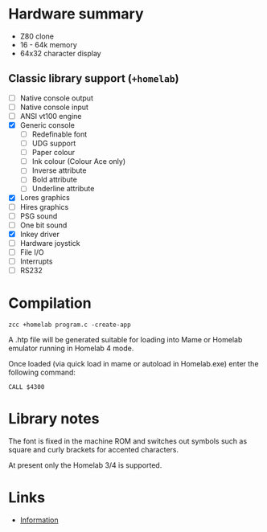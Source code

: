 # Hardware summary

* Z80 clone
* 16 - 64k memory
* 64x32 character display

## Classic library support (`+homelab`)

* [ ] Native console output
* [ ] Native console input
* [ ] ANSI vt100 engine
* [x] Generic console
    * [ ] Redefinable font 
    * [ ] UDG support
    * [ ] Paper colour
    * [ ] Ink colour (Colour Ace only)
    * [ ] Inverse attribute
    * [ ] Bold attribute
    * [ ] Underline attribute
* [x] Lores graphics
* [ ] Hires graphics
* [ ] PSG sound
* [ ] One bit sound
* [x] Inkey driver
* [ ] Hardware joystick
* [ ] File I/O
* [ ] Interrupts
* [ ] RS232

# Compilation

    zcc +homelab program.c -create-app

A .htp file will be generated suitable for loading into Mame or Homelab emulator running in Homelab 4 mode.

Once loaded (via quick load in mame or autoload in Homelab.exe) enter the following command:

    CALL $4300

# Library notes

The font is fixed in the machine ROM and switches out symbols such as square and curly brackets for accented characters.

At present only the Homelab 3/4 is supported.

# Links

* [Information](http://homelab.8bit.hu/)